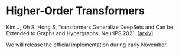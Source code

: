 # Higher-Order Transformers

Kim J, Oh S, Hong S, Transformers Generalize DeepSets and Can be Extended to Graphs and Hypergraphs, NeurIPS 2021. [[arxiv]](https://arxiv.org/abs/2110.14416)

We will release the official implementation during early November.
